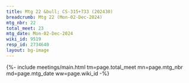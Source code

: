 ```yaml
---
title: Mtg 22 &bull; CS-315+733 (202430)
breadcrumb: Mtg 22 (Mon-02-Dec-2024)
mtg_nbr: 22
total_meet: 23
mtg_date: Mon-02-Dec-2024
wiki_id: 9519
resp_id: 2734640
layout: bg-image
---
```


{%- include meetings/main.html
    tm=page.total_meet
    mn=page.mtg_nbr
    md=page.mtg_date
    ww=page.wiki_id
-%}

